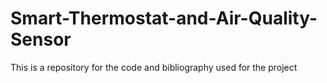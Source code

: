 # Smart-Thermostat-and-Air-Quality-Sensor <br />
This is a repository for the code and bibliography used for the project
